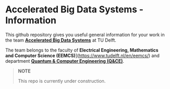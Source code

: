 # Accelerated Big Data Systems - Information

This github repository gives you useful general information for your work in the team [**Accelerated Big Data Systems**](https://www.tudelft.nl/eemcs/the-faculty/departments/quantum-computer-engineering/accelerated-big-data-systems/) at TU Delft. 

The team belongs to the faculty of **Electrical Engineering, Mathematics and Computer Science (EEMCS)**](https://www.tudelft.nl/en/eemcs/) and department [**Quantum & Computer Engineering (Q&CE)**](https://www.tudelft.nl/en/eemcs/the-faculty/departments/quantum-computer-engineering/).

> **NOTE**
>
> This repo is currently under construction.

